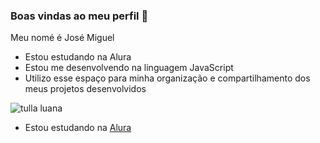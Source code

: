 ### Boas vindas ao meu perfil 💙

Meu nomé é José Miguel

- Estou estudando na Alura
- Estou me desenvolvendo na linguagem JavaScript
- Utilizo esse espaço para minha organização e compartilhamento dos meus projetos desenvolvidos

![tulla luana](https://media.tenor.com/XfK7ulO6yyEAAAAM/tulla-tulla-luana.gif)

- Estou estudando na [Alura](https://www.alura.com.br)
